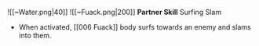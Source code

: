 
![[~Water.png|40]]
![[~Fuack.png|200]]
**Partner Skill**
Surfing Slam
- When activated, [[006 Fuack]] body surfs towards an enemy and slams into them.